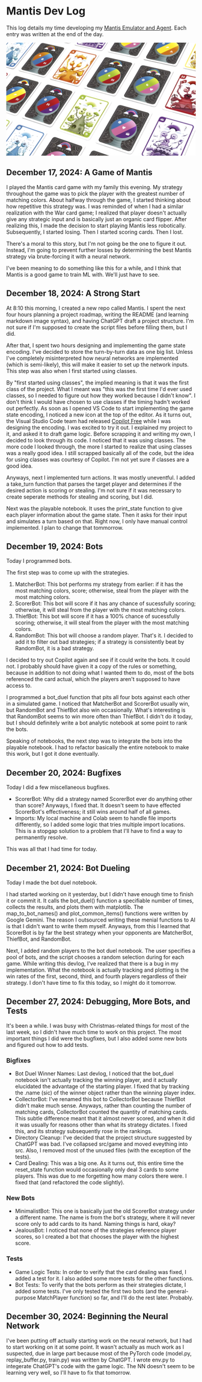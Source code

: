 # Mantis Dev Log

This log details my time developing my [Mantis Emulator and Agent](https://github.com/ColourlessSpearmint/Mantis/tree/main). Each entry was written at the end of the day.

<div align="center">
  <img src="images/cards_wall_transparent.png" alt="Card Types" style="width: 700px; height: 300px; object-fit: cover; object-position: center center;">
</div>

## December 17, 2024: A Game of Mantis

I played the Mantis card game with my family this evening. My strategy throughout the game was to pick the player with the greatest number of matching colors. About halfway through the game, I started thinking about how repetitive this strategy was. I was reminded of when I had a similar realization with the War card game; I realized that player doesn't actually give any strategic input and is basically just an organic card flipper. After realizing this, I made the decision to start playing Mantis less robotically. Subsequently, I started losing. Then I started scoring cards. Then I lost. 

There's a moral to this story, but I'm not going be the one to figure it out. Instead, I'm going to prevent further losses by determining the best Mantis strategy via brute-forcing it with a neural network.

I've been meaning to do something like this for a while, and I think that Mantis is a good game to train ML with. We'll just have to see.

## December 18, 2024: A Strong Start

At 8:10 this morning, I created a new repo called Mantis. I spent the next four hours planning a project roadmap, writing the README (and learning markdown image syntax), and having ChatGPT draft a project structure. I'm not sure if I'm supposed to create the script files before filling them, but I did. 

After that, I spent two hours designing and implementing the game state encoding. I've decided to store the turn-by-turn data as one big list. Unless I've completely misinterpreted how neural networks are implemented (which is semi-likely), this will make it easier to set up the network inputs. This step was also when I first started using classes.

By "first started using classes", the implied meaning is that it was the first class of the project. What I meant was "this was the first time I'd ever used classes, so I needed to figure out how they worked because I didn't know". I don't think I would have chosen to use classes if the timing hadn't worked out perfectly. As soon as I opened VS Code to start implementing the game state encoding, I noticed a new icon at the top of the editor. As it turns out, the Visual Studio Code team had released [Copilot Free](https://code.visualstudio.com/blogs/2024/12/18/free-github-copilot) while I was designing the encoding. I was excited to try it out. I explained my project to it, and asked it to draft game logic. Before scrapping it and writing my own, I decided to look through its code. I noticed that it was using classes. The more code I looked through, the more I started to realize that using classes was a really good idea. I still scrapped basically all of the code, but the idea for using classes was courtesy of Copilot. I'm not yet sure if classes are a good idea.

Anyways, next I implemented turn actions. It was mostly uneventful. I added a take_turn function that parses the target player and determines if the desired action is scoring or stealing. I'm not sure if it was necessary to create seperate methods for stealing and scoring, but I did.

Next was the playable notebook. It uses the print_state function to give each player information about the game state. Then it asks for their input and simulates a turn based on that. Right now, I only have manual control implemented. I plan to change that tommorrow. 

## December 19, 2024: Bots

Today I programmed bots. 

The first step was to come up with the strategies.

1. MatcherBot: This bot performs my strategy from earlier: if it has the most matching colors, score; otherwise, steal from the player with the most matching colors.
2. ScorerBot: This bot will score if it has any chance of sucessfully scoring; otherwise, it will steal from the player with the most matching colors.
3. ThiefBot: This bot will score if it has a 100% chance of sucessfully scoring; otherwise, it will steal from the player with the most matching colors.
4. RandomBot: This bot will choose a random player. That's it. I decided to add it to filter out bad strategies; if a strategy is consistently beat by RandomBot, it is a bad strategy.

I decided to try out Copilot again and see if it could write the bots. It could not. I probably should have given it a copy of the rules or something, because in addition to not doing what I wanted them to do, most of the bots referenced the card actual, which the players aren't supposed to have access to.

I programmed a bot_duel function that pits all four bots against each other in a simulated game. I noticed that MatcherBot and ScorerBot usually win, but RandomBot and ThiefBot also win occasionally. What's interesting is that RandomBot seems to win more often than ThiefBot. I didn't do it today, but I should definitely write a bot analytic notebook at some point to rank the bots.

Speaking of notebooks, the next step was to integrate the bots into the playable notebook. I had to refactor basically the entire notebook to make this work, but I got it done eventually.

## December 20, 2024: Bugfixes

Today I did a few miscellaneous bugfixes.

- ScorerBot: Why did a strategy named ScorerBot ever do anything other than score? Anyways, I fixed that. It doesn't seem to have effected ScorerBot's effectiveness; it still wins around half of all games. 
- Imports: My local machine and Colab seem to handle file imports differently, so I added some logic that tries multiple import locations. This is a stopgap solution to a problem that I'll have to find a way to permanently resolve.

This was all that I had time for today.

## December 21, 2024: Bot Dueling

Today I made the bot duel notebook.

I had started working on it yesterday, but I didn't have enough time to finish it or commit it. It calls the bot_duel() function a specifiable number of times, collects the results, and plots them with matplotlib. The map_to_bot_names() and plot_common_items() functions were written by Google Gemini. The reason I outsourced writing these menial functions to AI is that I didn't want to write them myself. Anyways, from this I learned that ScorerBot is by far the best strategy when your opponents are MatcherBot, ThiefBot, and RandomBot. 

Next, I added random players to the bot duel notebook. The user specifies a pool of bots, and the script chooses a random selection during for each game. While writing this devlog, I've realized that there is a bug in my implementation. What the notebook is actually tracking and plotting is the win rates of the first, second, third, and fourth players regardless of their strategy. I don't have time to fix this today, so I might do it tomorrow.

## December 27, 2024: Debugging, More Bots, and Tests

It's been a while. I was busy with Christmas-related things for most of the last week, so I didn't have much time to work on this project. The most important things I did were the bugfixes, but I also added some new bots and figured out how to add tests.

### Bigfixes

- Bot Duel Winner Names: Last devlog, I noticed that the bot_duel notebook isn't actually tracking the winning player, and it actually elucidated the advantage of the starting player. I fixed that by tracking the .name (sic) of the winner object rather than the winning player index.
- CollectorBot: I've renamed this bot to CollectorBot because ThiefBot didn't make much sense. Anyways, rather than counting the number of matching cards, CollectorBot counted the quantity of matching cards. This subtle difference meant that it almost never scored, and when it did it was usually for reasons other than what its strategy dictates. I fixed this, and its strategy subsequently rose in the rankings.
- Directory Cleanup: I've decided that the project structure suggested by ChatGPT was bad. I've collapsed src/game and moved eveything into src. Also, I removed most of the unused files (with the exception of the tests).
- Card Dealing: This was a big one. As it turns out, this entire time the reset_state function would occasionally only deal 3 cards to some players. This was due to me forgetting how many colors there were. I fixed that (and refactored the code slightly).

### New Bots

- MinimalistBot: This one is basically just the old ScorerBot strategy under a different name. The name is from the bot's strategy, where it will never score only to add cards to its hand. Naming things is hard, okay?
- JealousBot: I noticed that none of the strategies reference player scores, so I created a bot that chooses the player with the highest score.

### Tests

- Game Logic Tests: In order to verify that the card dealing was fixed, I added a test for it. I also added some more tests for the other functions.
- Bot Tests: To verify that the bots perform as their strategies dictate, I added some tests. I've only tested the first two bots (and the general-purpose MatchPlayer function) so far, and I'll do the rest later. Probably.

## December 30, 2024: Beginning the Neural Network

I've been putting off actually starting work on the neural network, but I had to start working on it at some point. It wasn't actually as much work as I suspected, due in large part because most of the PyTorch code (model.py, replay_buffer.py, train.py) was written by ChatGPT. I wrote env.py to integerate ChatGPT's code with the game logic. The NN doesn't seem to be learning very well, so I'll have to fix that tomorrow. 
